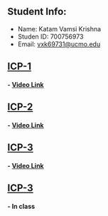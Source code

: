 ## Student Info:
- Name: Katam Vamsi Krishna
- Studen ID: 700756973
- Email: vxk69731@ucmo.edu

## [ICP-1](https://github.com/kvamsi7/mscs/blob/mscs_nn/CS5720-Neural%20Network%20and%20Deep%20Learning/Assignments/ICP-1/ICP-1.ipynb)
 #### - [Video Link](https://drive.google.com/file/d/1YKveeErvoszbvHzWBLAZCW6c8jdglNNP/view?usp=sharing)

## [ICP-2](https://github.com/kvamsi7/mscs/tree/mscs_nn/CS5720-Neural%20Network%20and%20Deep%20Learning/Assignments/ICP-2)
 #### - [Video Link](https://drive.google.com/file/d/1YKveeErvoszbvHzWBLAZCW6c8jdglNNP/view?usp=sharing)

## [ICP-3](https://github.com/kvamsi7/mscs/tree/mscs_nn/CS5720-Neural%20Network%20and%20Deep%20Learning/Assignments/ICP-3)
#### - [Video Link](https://drive.google.com/file/d/1YKveeErvoszbvHzWBLAZCW6c8jdglNNP/view?usp=sharing)

## [ICP-3](https://github.com/kvamsi7/mscs/tree/mscs_nn/CS5720-Neural%20Network%20and%20Deep%20Learning/Assignments/ICP-4)
#### - <b> In class </b>

